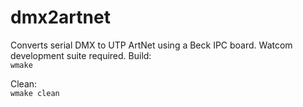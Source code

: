 # dmx2artnet
Converts serial DMX to UTP ArtNet using a Beck IPC board. Watcom development suite required.
Build:<br />
<code>wmake</code>

Clean:<br />
<code>wmake clean</code>
